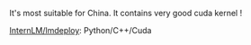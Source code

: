 

It's most suitable for China. It contains very good cuda kernel !

[InternLM/lmdeploy](https://github.com/InternLM/lmdeploy): Python/C++/Cuda
